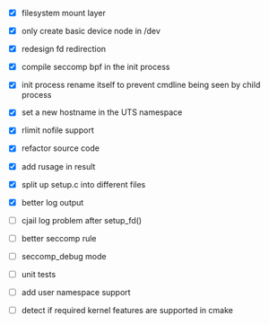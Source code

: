  - [x] filesystem mount layer
 - [x] only create basic device node in /dev
 - [x] redesign fd redirection
 - [x] compile seccomp bpf in the init process
 - [x] init process rename itself to prevent cmdline being seen by child process
 - [x] set a new hostname in the UTS namespace
 - [x] rlimit nofile support
 - [x] refactor source code
 - [x] add rusage in result
 - [x] split up setup.c into different files
 - [x] better log output
 - [ ] cjail log problem after setup_fd()
 - [ ] better seccomp rule
 - [ ] seccomp_debug mode
 - [ ] unit tests
 - [ ] add user namespace support
 - [ ] detect if required kernel features are supported in cmake

